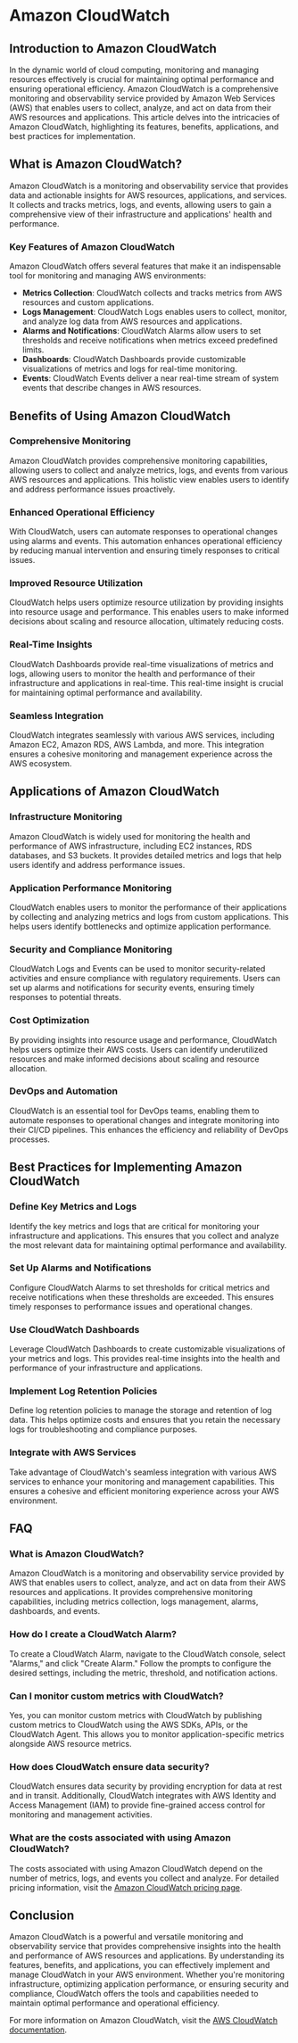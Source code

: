 # Amazon CloudWatch

## Introduction to Amazon CloudWatch

In the dynamic world of cloud computing, monitoring and managing resources effectively is crucial for maintaining optimal performance and ensuring operational efficiency. Amazon CloudWatch is a comprehensive monitoring and observability service provided by Amazon Web Services (AWS) that enables users to collect, analyze, and act on data from their AWS resources and applications. This article delves into the intricacies of Amazon CloudWatch, highlighting its features, benefits, applications, and best practices for implementation.

## What is Amazon CloudWatch?

Amazon CloudWatch is a monitoring and observability service that provides data and actionable insights for AWS resources, applications, and services. It collects and tracks metrics, logs, and events, allowing users to gain a comprehensive view of their infrastructure and applications' health and performance.

### Key Features of Amazon CloudWatch

Amazon CloudWatch offers several features that make it an indispensable tool for monitoring and managing AWS environments:

- **Metrics Collection**: CloudWatch collects and tracks metrics from AWS resources and custom applications.
- **Logs Management**: CloudWatch Logs enables users to collect, monitor, and analyze log data from AWS resources and applications.
- **Alarms and Notifications**: CloudWatch Alarms allow users to set thresholds and receive notifications when metrics exceed predefined limits.
- **Dashboards**: CloudWatch Dashboards provide customizable visualizations of metrics and logs for real-time monitoring.
- **Events**: CloudWatch Events deliver a near real-time stream of system events that describe changes in AWS resources.

## Benefits of Using Amazon CloudWatch

### Comprehensive Monitoring

Amazon CloudWatch provides comprehensive monitoring capabilities, allowing users to collect and analyze metrics, logs, and events from various AWS resources and applications. This holistic view enables users to identify and address performance issues proactively.

### Enhanced Operational Efficiency

With CloudWatch, users can automate responses to operational changes using alarms and events. This automation enhances operational efficiency by reducing manual intervention and ensuring timely responses to critical issues.

### Improved Resource Utilization

CloudWatch helps users optimize resource utilization by providing insights into resource usage and performance. This enables users to make informed decisions about scaling and resource allocation, ultimately reducing costs.

### Real-Time Insights

CloudWatch Dashboards provide real-time visualizations of metrics and logs, allowing users to monitor the health and performance of their infrastructure and applications in real-time. This real-time insight is crucial for maintaining optimal performance and availability.

### Seamless Integration

CloudWatch integrates seamlessly with various AWS services, including Amazon EC2, Amazon RDS, AWS Lambda, and more. This integration ensures a cohesive monitoring and management experience across the AWS ecosystem.

## Applications of Amazon CloudWatch

### Infrastructure Monitoring

Amazon CloudWatch is widely used for monitoring the health and performance of AWS infrastructure, including EC2 instances, RDS databases, and S3 buckets. It provides detailed metrics and logs that help users identify and address performance issues.

### Application Performance Monitoring

CloudWatch enables users to monitor the performance of their applications by collecting and analyzing metrics and logs from custom applications. This helps users identify bottlenecks and optimize application performance.

### Security and Compliance Monitoring

CloudWatch Logs and Events can be used to monitor security-related activities and ensure compliance with regulatory requirements. Users can set up alarms and notifications for security events, ensuring timely responses to potential threats.

### Cost Optimization

By providing insights into resource usage and performance, CloudWatch helps users optimize their AWS costs. Users can identify underutilized resources and make informed decisions about scaling and resource allocation.

### DevOps and Automation

CloudWatch is an essential tool for DevOps teams, enabling them to automate responses to operational changes and integrate monitoring into their CI/CD pipelines. This enhances the efficiency and reliability of DevOps processes.

## Best Practices for Implementing Amazon CloudWatch

### Define Key Metrics and Logs

Identify the key metrics and logs that are critical for monitoring your infrastructure and applications. This ensures that you collect and analyze the most relevant data for maintaining optimal performance and availability.

### Set Up Alarms and Notifications

Configure CloudWatch Alarms to set thresholds for critical metrics and receive notifications when these thresholds are exceeded. This ensures timely responses to performance issues and operational changes.

### Use CloudWatch Dashboards

Leverage CloudWatch Dashboards to create customizable visualizations of your metrics and logs. This provides real-time insights into the health and performance of your infrastructure and applications.

### Implement Log Retention Policies

Define log retention policies to manage the storage and retention of log data. This helps optimize costs and ensures that you retain the necessary logs for troubleshooting and compliance purposes.

### Integrate with AWS Services

Take advantage of CloudWatch's seamless integration with various AWS services to enhance your monitoring and management capabilities. This ensures a cohesive and efficient monitoring experience across your AWS environment.

## FAQ

### What is Amazon CloudWatch?

Amazon CloudWatch is a monitoring and observability service provided by AWS that enables users to collect, analyze, and act on data from their AWS resources and applications. It provides comprehensive monitoring capabilities, including metrics collection, logs management, alarms, dashboards, and events.

### How do I create a CloudWatch Alarm?

To create a CloudWatch Alarm, navigate to the CloudWatch console, select "Alarms," and click "Create Alarm." Follow the prompts to configure the desired settings, including the metric, threshold, and notification actions.

### Can I monitor custom metrics with CloudWatch?

Yes, you can monitor custom metrics with CloudWatch by publishing custom metrics to CloudWatch using the AWS SDKs, APIs, or the CloudWatch Agent. This allows you to monitor application-specific metrics alongside AWS resource metrics.

### How does CloudWatch ensure data security?

CloudWatch ensures data security by providing encryption for data at rest and in transit. Additionally, CloudWatch integrates with AWS Identity and Access Management (IAM) to provide fine-grained access control for monitoring and management activities.

### What are the costs associated with using Amazon CloudWatch?

The costs associated with using Amazon CloudWatch depend on the number of metrics, logs, and events you collect and analyze. For detailed pricing information, visit the [Amazon CloudWatch pricing page](https://aws.amazon.com/cloudwatch/pricing/).

## Conclusion

Amazon CloudWatch is a powerful and versatile monitoring and observability service that provides comprehensive insights into the health and performance of AWS resources and applications. By understanding its features, benefits, and applications, you can effectively implement and manage CloudWatch in your AWS environment. Whether you're monitoring infrastructure, optimizing application performance, or ensuring security and compliance, CloudWatch offers the tools and capabilities needed to maintain optimal performance and operational efficiency.

For more information on Amazon CloudWatch, visit the [AWS CloudWatch documentation](https://docs.aws.amazon.com/AmazonCloudWatch/latest/monitoring/WhatIsCloudWatch.html).
